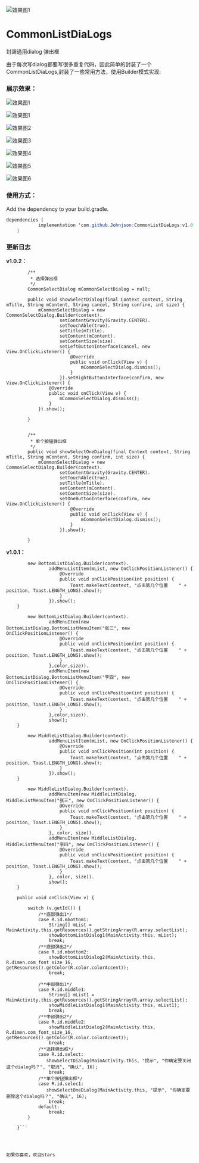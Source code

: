 ![效果图1](https://img.shields.io/badge/build-passing-%23209e89.svg)
# CommonListDiaLogs
封装通用dialog  弹出框

由于每次写dialog都要写很多重复代码，因此简单的封装了一个CommonListDiaLogs,封装了一些常用方法，使用Builder模式实现:

### 展示效果：
![效果图1](img/2018-08-28%2015_41_25.gif)

![效果图1](img/9FD09CD2-8D55-4528-9870-9547880BBDC6.png)

![效果图2](img/50C6C998-A2DE-4E18-B524-3D5D15F88EF9.png)

![效果图3](img/49F23D66-8D04-4857-908E-837C1F60F12A.png)

![效果图4](img/7D66D69D-FC66-40F1-B622-FBA8F2D219CD.png)

![效果图5](img/87BD7DCA-178C-41DB-8F16-C338554257C9.png)

![效果图6](img/5D323BF0-D71D-4E9A-8E10-6DA790E47DC3.png)

### 使用方式：

Add the dependency to your build.gradle.

```java
dependencies {
	        implementation 'com.github.Johnjson:CommonListDiaLogs:v1.0.2'
	}
```


### 更新日志

**v1.0.2：**

``` 
        /**
         * 选择弹出框
         */
        CommonSelectDialog mCommonSelectDialog = null;
    
        public void showSelectDialog(final Context context, String mTitle, String mContent, String cancel, String confirm, int size) {
            mCommonSelectDialog = new CommonSelectDialog.Builder(context).
                    setContentGravity(Gravity.CENTER).
                    setTouchAble(true).
                    setTitle(mTitle).
                    setContent(mContent).
                    setContentSize(size).
                    setLeftButtonInterface(cancel, new View.OnClickListener() {
                        @Override
                        public void onClick(View v) {
                            mCommonSelectDialog.dismiss();
                        }
                    }).setRightButtonInterface(confirm, new View.OnClickListener() {
                @Override
                public void onClick(View v) {
                    mCommonSelectDialog.dismiss();
                }
            }).show();
    
        }
    
    
        /**
         * 单个按钮弹出框
         */
        public void showSelectOneDialog(final Context context, String mTitle, String mContent, String confirm, int size) {
            mCommonSelectDialog = new CommonSelectDialog.Builder(context).
                    setContentGravity(Gravity.CENTER).
                    setTouchAble(true).
                    setTitle(mTitle).
                    setContent(mContent).
                    setContentSize(size).
                    setOneButtonInterface(confirm, new View.OnClickListener() {
                        @Override
                        public void onClick(View v) {
                            mCommonSelectDialog.dismiss();
                        }
                    }).show();
    
        }
```


**v1.0.1：**

```  public void showBottomListDialog1(@final Context context, String[] mList) {
        new BottomListDialog.Builder(context).
                addMenuListItem(mList, new OnClickPositionListener() {
                    @Override
                    public void onClickPosition(int position) {
                        Toast.makeText(context, "点击第几个位置    " + position, Toast.LENGTH_LONG).show();
                    }
                }).show();
    }
```

```public void showBottomListDialog2( final Context context, int color, int size) {
        new BottomListDialog.Builder(context).
                addMenuItem(new BottomListDialog.BottomListMenuItem("张三", new OnClickPositionListener() {
                    @Override
                    public void onClickPosition(int position) {
                        Toast.makeText(context, "点击第几个位置    " + position, Toast.LENGTH_LONG).show();
                    }
                },color,size)).
                addMenuItem(new BottomListDialog.BottomListMenuItem("李四", new OnClickPositionListener() {
                    @Override
                    public void onClickPosition(int position) {
                        Toast.makeText(context, "点击第几个位置    " + position, Toast.LENGTH_LONG).show();
                    }
                },color,size)).
                show();
    }
```


```   public void showMiddleListDialog1(final Context context, String[] mList) {
        new MiddleListDialog.Builder(context).
                addMenuListItem(mList, new OnClickPositionListener() {
                    @Override
                    public void onClickPosition(int position) {
                        Toast.makeText(context, "点击第几个位置    " + position, Toast.LENGTH_LONG).show();
                    }
                }).show();
    }
```

``` public void showMiddleListDialog2(final Context context, int color, int size) {
        new MiddleListDialog.Builder(context).
                addMenuItem(new MiddleListDialog. MiddleListMenuItem("张三", new OnClickPositionListener() {
                    @Override
                    public void onClickPosition(int position) {
                        Toast.makeText(context, "点击第几个位置    " + position, Toast.LENGTH_LONG).show();
                    }
                }, color, size)).
                addMenuItem(new MiddleListDialog. MiddleListMenuItem("李四", new OnClickPositionListener() {
                    @Override
                    public void onClickPosition(int position) {
                        Toast.makeText(context, "点击第几个位置    " + position, Toast.LENGTH_LONG).show();
                    }
                }, color, size)).
                show();
    }
```


```    @Override
    public void onClick(View v) {

        switch (v.getId()) {
            /**底部弹出1*/
            case R.id.mbottom1:
                String[] mList = MainActivity.this.getResources().getStringArray(R.array.selectList);
                showBottomListDialog1(MainActivity.this, mList);
                break;
            /**底部弹出2*/
            case R.id.mbottom2:
                showBottomListDialog2(MainActivity.this, R.dimen.com_font_size_16, getResources().getColor(R.color.colorAccent));
                break;

            /**中部弹出1*/
            case R.id.middle1:
                String[] mList1 = MainActivity.this.getResources().getStringArray(R.array.selectList);
                showMiddleListDialog1(MainActivity.this, mList1);
                break;
            /**中部弹出2*/
            case R.id.middle2:
                showMiddleListDialog2(MainActivity.this, R.dimen.com_font_size_16, getResources().getColor(R.color.colorAccent));
                break;
            /**选择弹出框*/
            case R.id.select:
               showSelectDialog(MainActivity.this, "提示", "你确定要关闭这个dialog吗？", "取消", "确认", 16);
                break;
            /**单个按钮弹出框*/
            case R.id.selec1:
               showSelectOneDialog(MainActivity.this, "提示", "你确定要删除这个dialog吗？", "确认", 16);
                break;
            default:
                break;
        }

    }```




如果你喜欢，欢迎stars